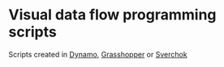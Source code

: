 # Visual data flow programming scripts
Scripts created in [Dynamo](https://dynamobim.org/download/), [Grasshopper](https://www.grasshopper3d.com/) or [Sverchok](http://nikitron.cc.ua/sverchok_en.html)
